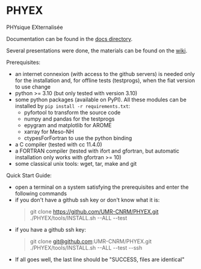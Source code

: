 # PHYEX
PHYsique EXternalisée

Documentation can be found in the [docs directory](./docs/PHYEX.md).

Several presentations were done, the materials can be found on the [wiki](https://github.com/UMR-CNRM/PHYEX/wiki).

Prerequisites:
  - an internet connexion (with access to the github servers) is needed only for the installation
    and, for offline tests (testprogs), when the fiat version to use change
  - python >= 3.10 (but only tested with version 3.10)
  - some python packages (available on PyPI). All these modules can be installed by ```pip install -r requirements.txt```:
    - pyfortool to transform the source code
    - numpy and pandas for the testprogs
    - epygram and matplotlib for AROME
    - xarray for Meso-NH
    - ctypesForFortran to use the python binding
  - a C compiler (tested with cc 11.4.0)
  - a FORTRAN compiler (tested with ifort and gfortran, but automatic installation only works with gfortran >= 10)
  - some classical unix tools: wget, tar, make and git

Quick Start Guide:
  - open a terminal on a system satisfying the prerequisites and enter the following commands
  - if you don't have a github ssh key or don't know what it is:
    > git clone https://github.com/UMR-CNRM/PHYEX.git  
    > ./PHYEX/tools/INSTALL.sh --ALL --test
  - if you have a github ssh key:
    > git clone git@github.com:UMR-CNRM/PHYEX.git  
    > ./PHYEX/tools/INSTALL.sh --ALL --test --ssh
  - If all goes well, the last line should be "SUCCESS, files are identical"
